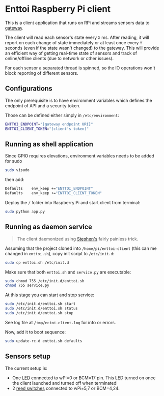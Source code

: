 # Enttoi Raspberry Pi client

This is a client application that runs on RPi and streams sensors data to [gateway](https://github.com/Enttoi/enttoi-gateway).

The client will read each sensor's state every `X` ms. After reading, it will report on each change of state immediately or at least once every `Y` seconds (even if the state wasn't changed) to the gateway. This will provide an efficient way of getting real-time state of sensors and track of online/offline clients (due to network or other issues). 

For each sensor a separated thread is spinned, so the IO operations won't block reporting of different sensors.

## Configurations

The only prerequisite is to have environment variables which defines the endpoint of API and a security token. 

Those can be defined either simply in `/etc/environment`:
```bash
ENTTOI_ENDPOINT="[gateway endpoint URI]"
ENTTOI_CLIENT_TOKEN="[client's token]"
```

## Running as shell application

Since GPIO requires elevations, environment variables needs to be added for sudo 
```bash
sudo visudo
```
then add:
```bash
Defaults	env_keep +="ENTTOI_ENDPOINT"
Defaults	env_keep +="ENTTOI_CLIENT_TOKEN"
```

Deploy the `/` folder into Raspberry Pi and start client from terminal:
```bash
sudo python app.py
```

## Running as daemon service

>The client daemonized using [Stephen's](http://blog.scphillips.com/posts/2013/07/getting-a-python-script-to-run-in-the-background-as-a-service-on-boot/) fairly painless trick. 

Assuming that the project cloned into `/home/pi/enttoi-client` (this can me changed in `enttoi.sh`), copy init script to `/etc/init.d`:

```bash
sudo cp enttoi.sh /etc/init.d
```

Make sure that both `enttoi.sh` and `service.py` are executable:

```bash
sudo chmod 755 /etc/init.d/enttoi.sh
chmod 755 service.py
```

At this stage you can start and stop service:
```bash
sudo /etc/init.d/enttoi.sh start
sudo /etc/init.d/enttoi.sh status
sudo /etc/init.d/enttoi.sh stop
```

See log file at `/tmp/entoi-client.log` for info or errors.

Now, add it to boot sequence:
```bash
sudo update-rc.d enttoi.sh defaults
```

## Sensors setup

The current setup is:
* One [LED](http://www.aliexpress.com/item//32377761083.html) connected to wPi=0 or BCM=17 pin. This LED turned on once the client launched and turned off when terminated
* 2 [reed switches](http://www.aliexpress.com/item//32424305003.html) connected to wPi=5,7 or BCM=4,24. 
